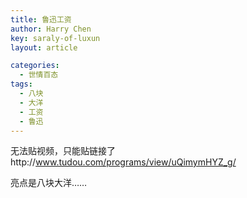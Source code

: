 ```yaml
---
title: 鲁迅工资
author: Harry Chen
key: saraly-of-luxun
layout: article

categories:
  - 世情百态
tags:
  - 八块
  - 大洋
  - 工资
  - 鲁迅
---
```


  无法贴视频，只能贴链接了http://www.tudou.com/programs/view/uQimymHYZ_g/

  亮点是八块大洋……
